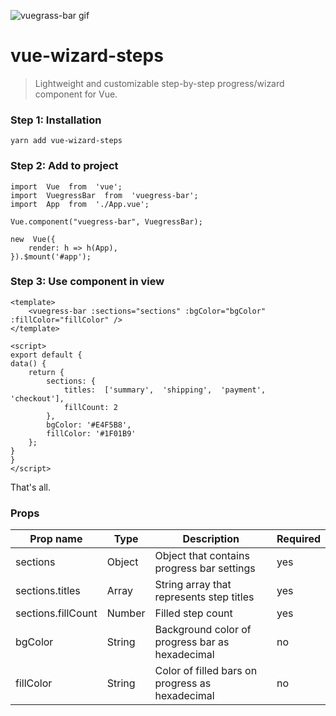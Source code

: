 ![vuegrass-bar gif](https://github.com/frknbasaran/vuegress-bar/blob/master/docs/vuegress-bar.gif?raw=true)

# vue-wizard-steps

> Lightweight and customizable step-by-step progress/wizard component for Vue.

### Step 1: Installation

    yarn add vue-wizard-steps

### Step 2: Add to project

    import  Vue  from  'vue';
    import  VuegressBar  from  'vuegress-bar';
    import  App  from  './App.vue';
    
    Vue.component("vuegress-bar", VuegressBar);
    
    new  Vue({
	    render: h => h(App),
    }).$mount('#app');

### Step 3: Use component in view

    <template>
    	<vuegress-bar :sections="sections" :bgColor="bgColor" :fillColor="fillColor" />
    </template>
    
    <script>
    export default {
    data() {
    	return {
    		sections: {
    			titles:  ['summary',  'shipping',  'payment',  'checkout'],
    			fillCount: 2
    		},
    		bgColor: '#E4F5B8',
    		fillColor: '#1F01B9'
    	};
    }
    }
    </script>

That's all.

### Props

|Prop name| Type  | Description | Required |
|--|--|--|--|
|sections|Object|Object that contains progress bar settings| yes
|sections.titles| Array | String array that represents step titles | yes 
|sections.fillCount| Number | Filled step count | yes
|bgColor| String | Background color of progress bar as hexadecimal | no
|fillColor| String | Color of filled bars on progress as hexadecimal | no
